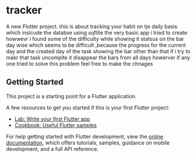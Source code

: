 # tracker

A new Flutter project. this is about tracking your habit on tje daily basis which inslcude the databse using sqflite the very basic app i tried to create howwevr i found some of the difficulty while showing it statsus on the bar day wise which seems to be difficult ,because the progress for the current day and the created day of the task showing the bar other than that if i try to makr that task uncomplte it disappear the bars from all days howerver if any one tried to solve this problem feel free to make the chnages

## Getting Started

This project is a starting point for a Flutter application.

A few resources to get you started if this is your first Flutter project:

- [Lab: Write your first Flutter app](https://docs.flutter.dev/get-started/codelab)
- [Cookbook: Useful Flutter samples](https://docs.flutter.dev/cookbook)

For help getting started with Flutter development, view the
[online documentation](https://docs.flutter.dev/), which offers tutorials,
samples, guidance on mobile development, and a full API reference.
